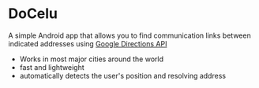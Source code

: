 # DoCelu
A simple Android app that allows you to find communication links between indicated addresses using [Google Directions API](https://developers.google.com/maps/documentation/directions/start)

- Works in  most major cities around the world
- fast and lightweight
- automatically detects the user's position and resolving address


